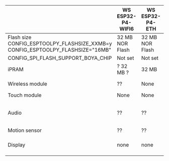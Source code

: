 
| | WS ESP32-P4-WIFI6 | WS ESP32-P4-ETH | JC-ESP32P4-M3-DEV | M5Stack TAB5 |
|---|-----------------|-----------------|-------------------|--------------|
| Flash size <br> CONFIG_ESPTOOLPY_FLASHSIZE_XXMB=y <br> CONFIG_ESPTOOLPY_FLASHSIZE="16MB" | 32 MB NOR Flash | 32 MB NOR Flash | 16 MB Flash | 16 MB Flash |
| CONFIG_SPI_FLASH_SUPPORT_BOYA_CHIP | Not set |  Not set | y | Not set |
| iPRAM | ? 32 MB ? | 32 MB | 32 MB | 32 MB |
| Wireless module | ?? | None | ESP32-C6-MINI | ESP32-C6-MINI |
| Touch module | None | None | None |  GT911 |
| Audio | ?? | ?? | ?? | ES8388 codec, ES7210 AEC |
| Motion sensor | ?? | ?? | ?? | BMI270 |
| Display | none | none | none | 5 Inch IPS TFT (1280×720) |
